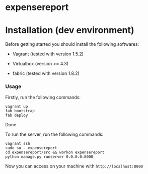 expensereport
=================


Installation (dev environment)
======================

Before getting started you should install the following softwares:

* Vagrant (tested with version 1.5.2)

* Virtualbox (version >= 4.3)

* fabric (tested with version 1.8.2)

### Usage

Firstly, run the following commands:

    vagrant up
    fab bootstrap
    fab deploy

Done.

To run the server, run the following commands:

    vagrant ssh
    sudo su - expensereport
    cd expensereport/src && workon expensereport
    python manage.py runserver 0.0.0.0:8000

Now you can access on your machine with `http://localhost:8000`
